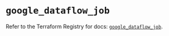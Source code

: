 # `google_dataflow_job`

Refer to the Terraform Registry for docs: [`google_dataflow_job`](https://registry.terraform.io/providers/hashicorp/google/6.27.0/docs/resources/dataflow_job).
